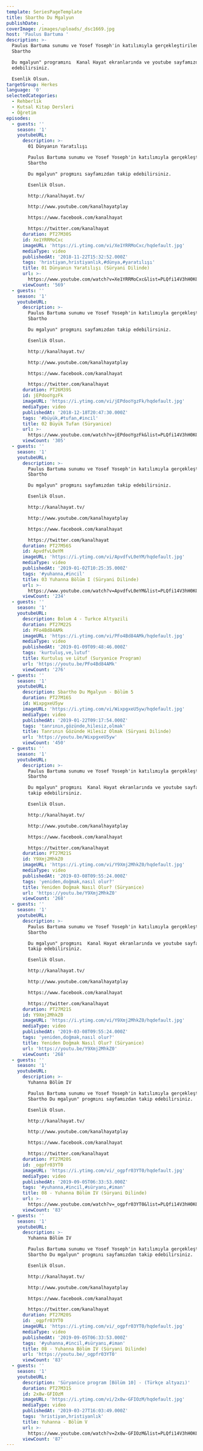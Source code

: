 ```yaml
---
template: SeriesPageTemplate
title: Sbartho Du Mgalyun
publishDate: .
coverImage: /images/uploads/_dsc1669.jpg
host: 'Paulus Bartuma '
description: >-
  Paulus Bartuma sunumu ve Yosef Yoseph'in katılımıyla gerçekleştirilen "
  Sbartho 

  Du mgalyun" programını  Kanal Hayat ekranlarında ve youtube sayfamızdan takip
  edebilirsiniz.

  Esenlik Olsun.
targetGroup: Herkes
language: '0'
selectedCategories:
  - Rehberlik
  - Kutsal Kitap Dersleri
  - Öğretim
episodes:
  - guests: ''
    season: '1'
    youtubeURL:
      description: >-
        01 Dünyanın Yaratılışı 

        Paulus Bartuma sunumu ve Yosef Yoseph'in katılımıyla gerçekleştirilen "
        Sbartho 

        Du mgalyun" progmını sayfamızdan takip edebilirsiniz.

        Esenlik Olsun.

        http://kanalhayat.tv/

        http://www.youtube.com/kanalhayatplay

        https://www.facebook.com/kanalhayat

        https://twitter.com/kanalhayat
      duration: PT27M30S
      id: Xe1YRRMoCxc
      imageURL: 'https://i.ytimg.com/vi/Xe1YRRMoCxc/hqdefault.jpg'
      mediaType: video
      publishedAt: '2018-11-22T15:32:52.000Z'
      tags: 'hristiyan,hristiyanlık,#dünya,#yaratılışı'
      title: 01 Dünyanın Yaratılışı (Süryani Dilinde)
      url: >-
        https://www.youtube.com/watch?v=Xe1YRRMoCxc&list=PLQfi14V3hH0KOwCgcvZrYiLSEMouU66hN&index=2&t=0s
      viewCount: '569'
  - guests: ''
    season: '1'
    youtubeURL:
      description: >-
        Paulus Bartuma sunumu ve Yosef Yoseph'in katılımıyla gerçekleştirilen "
        Sbartho 

        Du mgalyun" progmını sayfamızdan takip edebilirsiniz.

        Esenlik Olsun.

        http://kanalhayat.tv/

        http://www.youtube.com/kanalhayatplay

        https://www.facebook.com/kanalhayat

        https://twitter.com/kanalhayat
      duration: PT26M39S
      id: jEPdooYgzFk
      imageURL: 'https://i.ytimg.com/vi/jEPdooYgzFk/hqdefault.jpg'
      mediaType: video
      publishedAt: '2018-12-18T20:47:30.000Z'
      tags: '#büyük,#tufan,#incil'
      title: 02 Büyük Tufan (Süryanice)
      url: >-
        https://www.youtube.com/watch?v=jEPdooYgzFk&list=PLQfi14V3hH0KOwCgcvZrYiLSEMouU66hN&index=3&t=0s
      viewCount: '305'
  - guests: ''
    season: '1'
    youtubeURL:
      description: >-
        Paulus Bartuma sunumu ve Yosef Yoseph'in katılımıyla gerçekleştirilen "
        Sbartho 

        Du mgalyun" progmını sayfamızdan takip edebilirsiniz.

        Esenlik Olsun.

        http://kanalhayat.tv/

        http://www.youtube.com/kanalhayatplay

        https://www.facebook.com/kanalhayat

        https://twitter.com/kanalhayat
      duration: PT27M56S
      id: ApvdfvL0eYM
      imageURL: 'https://i.ytimg.com/vi/ApvdfvL0eYM/hqdefault.jpg'
      mediaType: video
      publishedAt: '2019-01-02T10:25:35.000Z'
      tags: '#yuhanna,#incil'
      title: 03 Yuhanna Bölüm I (Süryani Dilinde)
      url: >-
        https://www.youtube.com/watch?v=ApvdfvL0eYM&list=PLQfi14V3hH0KOwCgcvZrYiLSEMouU66hN&index=4&t=0s
      viewCount: '234'
  - guests: ''
    season: '1'
    youtubeURL:
      description: Bolum 4 - Turkce Altyazili
      duration: PT27M22S
      id: PFo4Bd84AMk
      imageURL: 'https://i.ytimg.com/vi/PFo4Bd84AMk/hqdefault.jpg'
      mediaType: video
      publishedAt: '2019-01-09T09:48:46.000Z'
      tags: 'kurtuluş,ve,lutuf'
      title: Kurtuluş ve Lütuf (Suryanice Program)
      url: 'https://youtu.be/PFo4Bd84AMk'
      viewCount: '276'
  - guests: ''
    season: '1'
    youtubeURL:
      description: Sbartho Du Mgalyun - Bölüm 5
      duration: PT27M16S
      id: WixpgxeU5yw
      imageURL: 'https://i.ytimg.com/vi/WixpgxeU5yw/hqdefault.jpg'
      mediaType: video
      publishedAt: '2019-01-22T09:17:54.000Z'
      tags: 'tanrının,gözünde,hilesiz,olmak'
      title: Tanrının Gözünde Hilesiz Olmak (Süryani Dilinde)
      url: 'https://youtu.be/WixpgxeU5yw'
      viewCount: '450'
  - guests: ''
    season: '1'
    youtubeURL:
      description: >-
        Paulus Bartuma sunumu ve Yosef Yoseph'in katılımıyla gerçekleştirilen "
        Sbartho 

        Du mgalyun" progmını  Kanal Hayat ekranlarında ve youtube sayfamızdan
        takip edebilirsiniz.

        Esenlik Olsun.

        http://kanalhayat.tv/

        http://www.youtube.com/kanalhayatplay

        https://www.facebook.com/kanalhayat

        https://twitter.com/kanalhayat
      duration: PT27M21S
      id: Y9Xmj2MhkZ0
      imageURL: 'https://i.ytimg.com/vi/Y9Xmj2MhkZ0/hqdefault.jpg'
      mediaType: video
      publishedAt: '2019-03-08T09:55:24.000Z'
      tags: 'yeniden,doğmak,nasıl olur?'
      title: Yeniden Doğmak Nasıl Olur? (Süryanice)
      url: 'https://youtu.be/Y9Xmj2MhkZ0'
      viewCount: '268'
  - guests: ''
    season: '1'
    youtubeURL:
      description: >-
        Paulus Bartuma sunumu ve Yosef Yoseph'in katılımıyla gerçekleştirilen "
        Sbartho 

        Du mgalyun" progmını  Kanal Hayat ekranlarında ve youtube sayfamızdan
        takip edebilirsiniz.

        Esenlik Olsun.

        http://kanalhayat.tv/

        http://www.youtube.com/kanalhayatplay

        https://www.facebook.com/kanalhayat

        https://twitter.com/kanalhayat
      duration: PT27M21S
      id: Y9Xmj2MhkZ0
      imageURL: 'https://i.ytimg.com/vi/Y9Xmj2MhkZ0/hqdefault.jpg'
      mediaType: video
      publishedAt: '2019-03-08T09:55:24.000Z'
      tags: 'yeniden,doğmak,nasıl olur?'
      title: Yeniden Doğmak Nasıl Olur? (Süryanice)
      url: 'https://youtu.be/Y9Xmj2MhkZ0'
      viewCount: '268'
  - guests: ''
    season: '1'
    youtubeURL:
      description: >-
        Yuhanna Bölüm IV

        Paulus Bartuma sunumu ve Yosef Yoseph'in katılımıyla gerçekleştirilen "
        Sbartho Du mgalyun" progmını sayfamızdan takip edebilirsiniz.

        Esenlik Olsun.

        http://kanalhayat.tv/

        http://www.youtube.com/kanalhayatplay

        https://www.facebook.com/kanalhayat

        https://twitter.com/kanalhayat
      duration: PT27M20S
      id: _ogpfr03YT0
      imageURL: 'https://i.ytimg.com/vi/_ogpfr03YT0/hqdefault.jpg'
      mediaType: video
      publishedAt: '2019-09-05T06:33:53.000Z'
      tags: '#yuhanna,#incil,#süryanı,#iman'
      title: 08 - Yuhanna Bölüm IV (Süryani Dilinde)
      url: >-
        https://www.youtube.com/watch?v=_ogpfr03YT0&list=PLQfi14V3hH0KOwCgcvZrYiLSEMouU66hN&index=9&t=0s
      viewCount: '83'
  - guests: ''
    season: '1'
    youtubeURL:
      description: >-
        Yuhanna Bölüm IV

        Paulus Bartuma sunumu ve Yosef Yoseph'in katılımıyla gerçekleştirilen "
        Sbartho Du mgalyun" progmını sayfamızdan takip edebilirsiniz.

        Esenlik Olsun.

        http://kanalhayat.tv/

        http://www.youtube.com/kanalhayatplay

        https://www.facebook.com/kanalhayat

        https://twitter.com/kanalhayat
      duration: PT27M20S
      id: _ogpfr03YT0
      imageURL: 'https://i.ytimg.com/vi/_ogpfr03YT0/hqdefault.jpg'
      mediaType: video
      publishedAt: '2019-09-05T06:33:53.000Z'
      tags: '#yuhanna,#incil,#süryanı,#iman'
      title: 08 - Yuhanna Bölüm IV (Süryani Dilinde)
      url: 'https://youtu.be/_ogpfr03YT0'
      viewCount: '83'
  - guests: ''
    season: '1'
    youtubeURL:
      description: 'Süryanice program [Bölüm 10] - (Türkçe altyazı)'
      duration: PT27M31S
      id: 2x8w-GFIOzM
      imageURL: 'https://i.ytimg.com/vi/2x8w-GFIOzM/hqdefault.jpg'
      mediaType: video
      publishedAt: '2019-03-27T16:03:49.000Z'
      tags: 'hristiyan,hristiyanlık'
      title: Yuhanna - Bölüm V
      url: >-
        https://www.youtube.com/watch?v=2x8w-GFIOzM&list=PLQfi14V3hH0KOwCgcvZrYiLSEMouU66hN&index=11&t=0s
      viewCount: '87'
---
```


